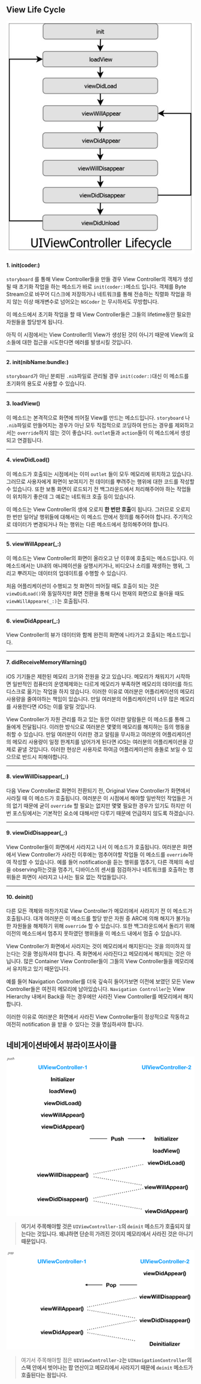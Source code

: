 ## View Life Cycle

![ViewLifeCycle](./images/ViewLifeCycle.png)

#### 1. init(coder:)

`storyboard` 를 통해 View Controller들을 만들 경우 View Controller의 객체가 생성될 때 초기화 작업을 하는 메소드가 바로 `init(coder:)`메소드 입니다. 객체를 Byte Stream으로 바꾸어 디스크에 저장하거나 네트워크를 통해 전송하는 직렬화 작업을 하지 않는 이상 매개변수로 넘어오는 `NSCoder` 는 무시하셔도 무방합니다.

이 메소드에서 초기화 작업을 할 때 View Controller들은 그들의 lifetime동안 필요한 자원들을 할당받게 됩니다.

아직 이 시점에서는 View Controller의 View가 생성된 것이 아니기 때문에 View의 요소들에 대한 접근을 시도한다면 에러를 발생시킬 것입니다.

------

#### 2. init(nibName:bundle:)

`storyboard`가 아닌 분뢰된 `.nib`파일로 관리될 경우 `init(coder:)`대신 이 메소드를 초기화의 용도로 사용할 수 있습니다.

------

#### 3. loadView()

이 메소드는 본격적으로 화면에 띄어질 View를 만드는 메소드입니다. `storyboard` 나 `.nib`파일로 만들어지는 경우가 아닌 모두 직접적으로 코딩하여 만드는 경우를 제외하고서는 `override`하지 않는 것이 좋습니다. `outlet`들과 `action`들이 이 메소드에서 생성되고 연결됩니다.

------

#### 4. viewDidLoad()

이 메소드가 호출되는 시점에서는 이미 `outlet` 들이 모두 메모리에 위치하고 있습니다. 그러므로 사용자에게 화면이 보여지기 전 데이터를 뿌려주는 행위에 대한 코드를 작성할 수 있습니다. 또한 보통 화면이 로드되기 전 백그라운드에서 처리해주어야 하는 작업들이 위치하기 좋은데 그 예로는 네트워크 호출 등이 있습니다.



이 메소드는 View Controller의 생에 오로지 **한 번만 호출**이 됩니다. 그러므로 오로지 한 번만 일어날 행위들에 대해서는 이 메소드 안에서 정의를 해주어야 합니다. 주기적으로 데이터가 변경되거나 하는 행위는 다른 메소드에서 정의해주어야 합니다.

------

#### 5. viewWillAppear(_:)

이 메소드는 View Controller의 화면이 올라오고 난 이후에 호출되는 메소드입니다. 이 메소드에서는 UI내의 애니메이션을 실행시키거나, 비디오나 소리를 재생하는 행위, 그리고 뿌려지는 데이터의 업데이트를 수행할 수 있습니다.



처음 어플리케이션이 수행되고 첫 화면이 띄어질 때도 호출이 되는 것은 `viewDidLoad()`와 동일하지만 화면 전환을 통해 다시 현재의 화면으로 돌아올 때도 `viewWillAppeare(_:)`는 호출됩니다.

------

#### 6. viewDidAppear(_:)

View Controller의 뷰가 데이터와 함께 완전히 화면에 나타가고 호출되는 메소드입니다.

------

#### 7. didReceiveMemoryWarning()

iOS 기기들은 제한된 메모리 크기와 전원을 갖고 있습니다. 메모리가 채워지기 시작하면 일반적인 컴퓨터의 운영체제와는 다르게 메모리가 부족하면 메모리의 데이터를 하드디스크로 옮기는 작업을 하지 않습니다. 이러한 이유로 여러분은 어플리케이션의 메모리 사용량을 줄여야하는 책임이 있습니다. 만일 여러분의 어플리케이션이 너무 많은 메모리를 사용한다면 iOS는 이를 알릴 것입니다.



View Controller가 자원 관리를 하고 있는 동안 이러한 알람들은 이 메소드를 통해 그들에게 전달됩니다. 이러한 방식으로 여러분은 몇몇의 메모리를 해지하는 등의 행동을 취할 수 있습니다. 만일 여러분이 이러한 경고 알림을 무시하고 여러분의 어플리케이션의 메모리 사용량이 일정 한계치를 넘어가게 된다면 iOS는 여러분의 어플리케이션을 강제로 끝낼 것입니다. 이러한 현상은 사용자로 하여금 어플리케이션의 충돌로 보일 수 있으므로 반드시 피해야합니다.

------

#### 8. viewWillDisappear(_:)

다음 View Controller로 화면이 전환되기 전, Original View Controller가 화면에서 사라질 때 이 메소드가 호출됩니다. 여러분은 이 시점에서 해야할 일반적인 작업들은 거의 없기 때문에 굳이 `override` 할 필요는 없지만 몇몇 필요한 경우가 있기도 하지만 이번 포스팅에서는 기본적인 요소에 대해서만 다루기 때문에 언급하지 않도록 하겠습니다.

------

#### 9. viewDidDisappear(_:)

View Controller들이 화면에서 사라지고 나서 이 메소드가 호출됩니다. 여러분은 화면에서 View Controller가 사라진 이후에는 멈추어야할 작업들 이 메소드를 `override`하여 작성할 수 있습니다. 예를 들어 notification을 듣는 행위를 멈추기, 다른 객체의 속성을 observing하는것을 멈추기, 디바이스의 센서를 점검하거나 네트워크를 호출하는 행위들은 화면이 사라지고 나서는 필요 없는 작업들입니다.

------

#### 10. deinit()

다른 모든 객체와 마찬가지로 View Controller가 메모리에서 사라지기 전 이 메소드가 호출됩니다. 대개 여러분은 이 메소드를 할당 받은 자원 중 ARC에 의해 해지가 불가능한 자원들을 해제하기 위해 `override` 할 수 있습니다. 또한 백그라운드에서 돌리기 위해 이전의 메소드에서 멈추지 못하였던 행위들을 이 메소드 내에서 멈출 수 있습니다.

View Controller가 화면에서 사라지는 것이 메모리에서 해지된다는 것을 의미하지 않는다는 것을 명심하셔야 합니다. 즉 화면에서 사라진다고 메모리에서 해지되는 것은 아닙니다. 많은 Container View Controller들이 그들의 View Controller들을 메모리에서 유지하고 있기 때문입니다.

예를 들어 Navigation Controller를 더욱 깊숙히 들어가보면 이전에 보였던 모든 View Controller들은 여전히 메모리에 남아있습니다. `Navigation Controller`는 View Hierarchy 내에서 Back을 하는 경우에만 사라진 View Controller를 메모리에서 해지합니다.

이러한 이유로 여러분은 화면에서 사라진 View Controller들이 정상적으로 작동하고 여전히 notification 을 받을 수 있다는 것을 명심하셔야 합니다.



## 네비게이션바에서 뷰라이프사이클

![pushLifeCycle](./images/pushLifeCycle.png)

> **여기서 주목해야할 것은 `UIViewController-1`의 `deinit` 메소드가 호출되지 않는다는 것입니다. 왜냐하면 단순히 가려진 것이지 메모리에서 사라진 것은 아니기 때문입니다.**

![popLifeCycle](./images/popLifeCycle.png)

> 여기서 주목해야할 점은 **`UIViewController-2`는 `UINavigationController`의 스택 안에서 벗어나는 팝 연산이고 메모리에서 사라지기 때문에 `deinit` 메소드가 호출된다는 점입니다.**

